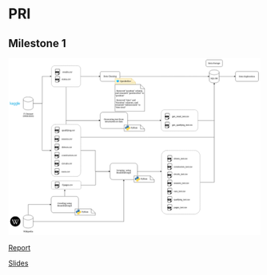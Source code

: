 # PRI

## Milestone 1

![Pipeline1](docs/pipeline_v1.1.png)

[Report](docs/report_m1.pdf)

[Slides](docs/slides_m1.pdf)